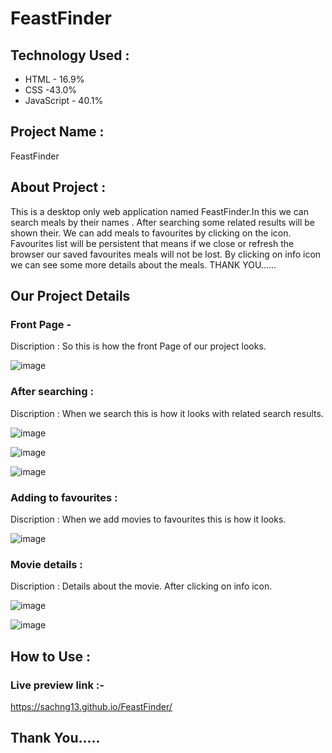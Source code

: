 # FeastFinder

<h2>Technology Used :</h2>
<ul>
  <li>HTML - 16.9% </li>
  <li>CSS -43.0% </li>
  <li>JavaScript - 40.1%</li>
</ul>
<h2>Project Name :</h2>

FeastFinder

<h2>About Project :</h2>

This is a desktop only web application named FeastFinder.In this we can search meals by their names . After searching some related results will be shown their. We can add meals to favourites by clicking on the icon. Favourites list will be persistent that means if we close or refresh the browser our saved favourites meals will not be lost. By clicking on info icon we can see some more details about the meals. 
THANK YOU......

<h2>Our Project Details</h2>

<h3>Front Page -</h3>

Discription : So this is how the front Page of our project looks.

![image](https://github.com/Sachng13/FeastFinder/assets/132441441/899c2992-0e46-4610-838d-04e663558b33)


<h3>After searching :</h3>

Discription : When we search this is how it looks with related search results.

![image](https://github.com/Sachng13/FeastFinder/assets/132441441/c488ad77-2b7f-48f0-aad8-37af43a7bcc1)

![image](https://github.com/Sachng13/FeastFinder/assets/132441441/f4742bb1-1f03-4d98-bdc6-7a01ac87dcf5)

![image](https://github.com/Sachng13/FeastFinder/assets/132441441/6715194b-ffe4-4950-9011-95764c2296eb)


<h3>Adding to favourites :</h3>

Discription : When we add movies to favourites this is how it looks.

![image](https://github.com/Sachng13/FeastFinder/assets/132441441/20872572-a035-4b64-89d8-4bbc796a510f)


<h3>Movie details :</h3>

Discription : Details about the movie. After clicking on info icon.

![image](https://github.com/Sachng13/FeastFinder/assets/132441441/9177d119-efac-49f0-89da-6d561678dcef)

![image](https://github.com/Sachng13/FeastFinder/assets/132441441/336ecc78-144e-4781-b9d5-0d81c994f8cd)


<h2>How to Use :</h2>

<h3>Live preview link :-</h3>

https://sachng13.github.io/FeastFinder/


<h2>Thank You.....</h2>









